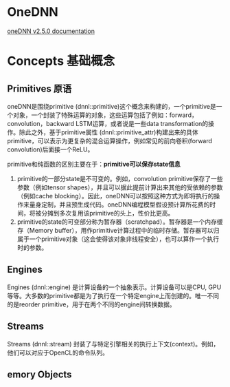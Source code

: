 # OneDNN

[oneDNN v2.5.0 documentation](https://oneapi-src.github.io/oneDNN/index.html)

# Concepts 基础概念
## Primitives 原语

oneDNN是围绕primitive (dnnl::primitive)这个概念来构建的，一个primitive是一个对象，一个封装了特殊运算的对象，这些运算包括了例如：forward，convolution，backward LSTM运算，或者说是一些data transformation的操作。除此之外，基于primitive属性 (dnnl::primitive_attr)构建出来的具体primitive，可以表示为更复杂的混合运算操作，例如常见的前向卷积(forward convolution)后面接一个ReLU。

primitive和纯函数的区别主要在于：**primitive可以保存state信息**

1. primitive的一部分state是不可变的。例如，convolution primitive保存了一些参数（例如tensor shapes），并且可以据此提前计算出来其他的受依赖的参数（例如cache blocking）。因此，oneDNN可以按照这种方式为即将执行的操作来量身定制，并且预生成代码。oneDNN编程模型假设预计算所花费的时间，将被分摊到多次复用该primitive的头上，性价比更高。
2. primitive的state的可变部分称为暂存器（scratchpad）。暂存器是一个内存缓存（Memory buffer），用作primitive计算过程中的临时存储。暂存器可以归属于一个primitive对象（这会使得该对象非线程安全），也可以算作一个执行时的参数。

## Engines
Engines (dnnl::engine) 是计算设备的一个抽象表示。计算设备可以是CPU, GPU等等。大多数的primitive都是为了执行在一个特定engine上而创建的。唯一不同的是reorder primitive，用于在两个不同的engine间转换数据。

## Streams
Streams (dnnl::stream) 封装了与特定引擎相关的执行上下文(context)。例如，他们可以对应于OpenCL的命令队列。

## emory Objects